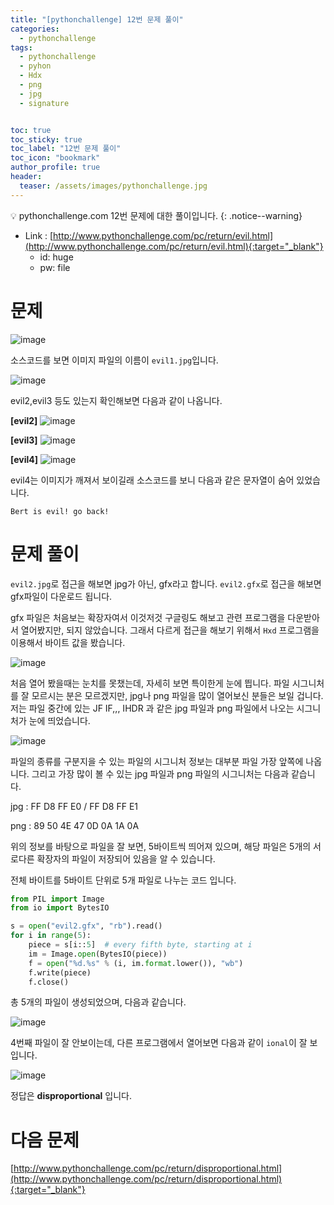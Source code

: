 ```yaml
---
title: "[pythonchallenge] 12번 문제 풀이"
categories:
  - pythonchallenge
tags:
  - pythonchallenge
  - pyhon
  - Hdx
  - png
  - jpg
  - signature


toc: true
toc_sticky: true
toc_label: "12번 문제 풀이"
toc_icon: "bookmark"
author_profile: true
header:
  teaser: /assets/images/pythonchallenge.jpg
---
```


💡 pythonchallenge.com 12번 문제에 대한 풀이입니다.
{: .notice--warning}


- Link : [http://www.pythonchallenge.com/pc/return/evil.html](http://www.pythonchallenge.com/pc/return/evil.html){:target="_blank"}
	+ id: huge
	+ pw: file

# 문제
![image](https://user-images.githubusercontent.com/33647663/156872611-fac2936f-ca80-498c-9a7e-0ec55d4f6c47.png)

소스코드를 보면 이미지 파일의 이름이 `evil1.jpg`입니다.

![image](https://user-images.githubusercontent.com/33647663/156872630-b3158fc2-65c8-48d1-a4e7-11960243dcaf.png)

evil2,evil3 등도 있는지 확인해보면 다음과 같이 나옵니다.


**[evil2]**
![image](https://user-images.githubusercontent.com/33647663/156872652-024fb4e5-7a12-471f-ba1f-6383f2a3a55f.png)

**[evil3]**
![image](https://user-images.githubusercontent.com/33647663/156873196-71c55ca9-b727-4df3-a8b2-d10e79f1ebfb.png)

**[evil4]**
![image](https://user-images.githubusercontent.com/33647663/156873219-f19dcd3a-d39c-4d3a-915d-328ab68a8750.png)

evil4는 이미지가 깨져서 보이길래 소스코드를 보니 다음과 같은 문자열이 숨어 있었습니다.

```Bert is evil! go back!```



# 문제 풀이
`evil2.jpg`로 접근을 해보면 jpg가 아닌, gfx라고 합니다. `evil2.gfx`로 접근을 해보면 gfx파일이 다운로드 됩니다.

gfx 파일은 처음보는 확장자여서 이것저것 구글링도 해보고 관련 프로그램을 다운받아서 열어봤지만, 되지 않았습니다. 그래서 다르게 접근을 해보기 위해서 `Hxd` 프로그램을 이용해서 바이트 값을 봤습니다.

![image](https://user-images.githubusercontent.com/33647663/156872839-c3bfcfc2-e541-4458-a749-6639863ed5af.png)

처음 열어 봤을때는 눈치를 못챘는데, 자세히 보면 특이한게 눈에 띕니다. 파일 시그니처를 잘 모르시는 분은 모르겠지만, jpg나 png 파일을 많이 열어보신 분들은 보일 겁니다. 저는 파일 중간에 있는 JF IF,,, IHDR 과 같은 jpg 파일과 png 파일에서 나오는 시그니처가 눈에 띄었습니다.

![image](https://user-images.githubusercontent.com/33647663/156872902-c1ab90da-b644-4c5b-ac53-0e835937b9ad.png)

파일의 종류를 구분지을 수 있는 파일의 시그니처 정보는 대부분 파일 가장 앞쪽에 나옵니다. 그리고 가장 많이 볼 수 있는 jpg 파일과 png 파일의 시그니처는 다음과 같습니다.

jpg : FF D8 FF E0 / FF D8 FF E1

png :  89 50 4E 47 0D 0A 1A 0A 

위의 정보를 바탕으로 파일을 잘 보면, 5바이트씩 띄어져 있으며, 해당 파일은 5개의 서로다른 확장자의 파일이 저장되어 있음을 알 수 있습니다.

전체 바이트를 5바이트 단위로 5개 파일로 나누는 코드 입니다.

```py
from PIL import Image
from io import BytesIO

s = open("evil2.gfx", "rb").read()
for i in range(5):
    piece = s[i::5]  # every fifth byte, starting at i
    im = Image.open(BytesIO(piece))
    f = open("%d.%s" % (i, im.format.lower()), "wb")
    f.write(piece)
    f.close()
```

총 5개의 파일이 생성되었으며, 다음과 같습니다.

![image](https://user-images.githubusercontent.com/33647663/156873833-ac5734b5-b2b4-43d3-a494-4ac4372b4113.png)

4번째 파일이 잘 안보이는데, 다른 프로그램에서 열어보면 다음과 같이 `ional`이 잘 보입니다.

![image](https://user-images.githubusercontent.com/33647663/156873868-c3cccef2-065c-4578-b3ef-21104fadfa00.png)


정답은 **disproportional** 입니다.


# 다음 문제
[http://www.pythonchallenge.com/pc/return/disproportional.html](http://www.pythonchallenge.com/pc/return/disproportional.html){:target="_blank"}
